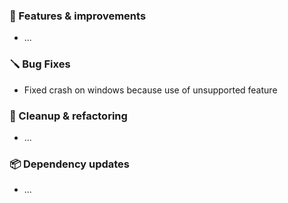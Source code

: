 ### 🚀 Features & improvements

- ...

### 🪛 Bug Fixes

- Fixed crash on windows because use of unsupported feature

### 🧽 Cleanup & refactoring

- ...

### 📦 Dependency updates

- ...